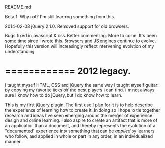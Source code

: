 ﻿README.md

Beta 1. Why not? I'm still learning something from this. 

2014-02-08
jQuery 2.1.0. Removed support for old browsers. 

Bugs fixed in javascript & css. Better commenting. More to come.
It's been some time since I wrote this. Browsers and JS engines continue to evolve. 
Hopefully this version will increasingly reflect intervening evolution of my understanding.  

============
2012 legacy.
============
I taught myself HTML, CSS and jQuery the same way I taught myself guitar: by copying my favorite licks off the best players I can find. I'm not always sure I know how to do jQuery, but I do know how to learn. 

This is my first jQuery plugin. The first use I plan for it is to help describe the experience of learning how to create it. In doing so I hope to tie together research and ideas I've seen emerging around the merger of experience design and online learning. I also aspire to create an artifact that is more of an application than a document, and thereby represents the evolution of a "documented" experience into something that can be *applied* by learners who follow, and applied in whole or part in any order, in an individualized manner.
 